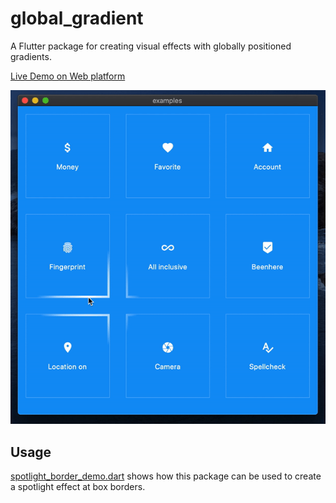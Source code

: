 # global_gradient

A Flutter package for creating visual effects with globally positioned gradients.

[Live Demo on Web platform](https://blaugold.github.io/global_gradient/)

![Spotlight Demo](doc/spotlight_demo.gif)

## Usage

[spotlight_border_demo.dart](https://github.com/blaugold/global_gradient/blob/master/examples/lib/spotlight_border_demo.dart)
shows how this package can be used to create a spotlight effect at box borders.

